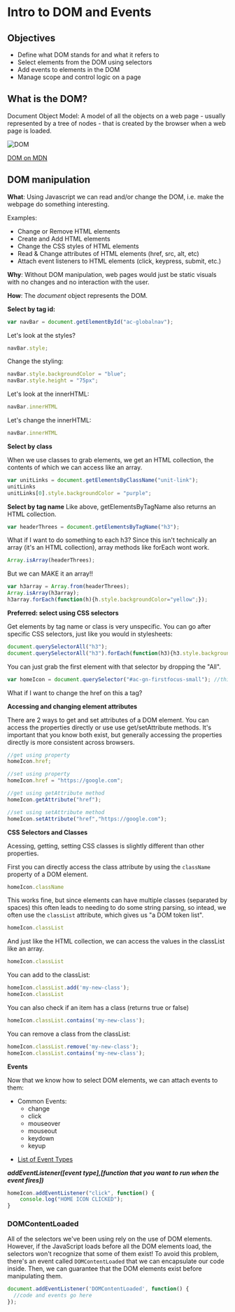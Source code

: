 # Intro to DOM and Events

## Objectives
* Define what DOM stands for and what it refers to
* Select elements from the DOM using selectors
* Add events to elements in the DOM
* Manage scope and control logic on a page

## What is the DOM?

Document Object Model: A model of all the objects on a web page - usually represented by a tree of nodes -  that is created by the browser when a web page is loaded.

![DOM](https://encrypted-tbn0.gstatic.com/images?q=tbn:ANd9GcSew-BsBdRn9RadAFC2626myd4j66yaFIWzSd6nkdvN-rbg14NX)

[DOM on MDN](https://developer.mozilla.org/en-US/docs/Web/API/Document_Object_Model)

## DOM manipulation

**What**: Using Javascript we can read and/or change the DOM, i.e. make the webpage do something interesting.

Examples:
* Change or Remove HTML elements
* Create and Add HTML elements
* Change the CSS styles of HTML elements
* Read & Change attributes of HTML elements (href, src, alt, etc)
* Attach event listeners to HTML elements (click, keypress, submit, etc.)

**Why**: Without DOM manipulation, web pages would just be static visuals with no changes and no interaction with the user.

**How**: The *document* object represents the DOM.

**Select by tag id:**

```js
var navBar = document.getElementById("ac-globalnav");
```

Let's look at the styles?

```js
navBar.style;
```

Change the styling:

```js
navBar.style.backgroundColor = "blue";
navBar.style.height = "75px";
```

Let's look at the innerHTML:

```js
navBar.innerHTML
```

Let's change the innerHTML:

```js
navBar.innerHTML
```

**Select by class**

When we use classes to grab elements, we get an HTML collection, the contents of which we can access like an array.
```js
var unitLinks = document.getElementsByClassName("unit-link");
unitLinks
unitLinks[0].style.backgroundColor = "purple";
```

**Select by tag name**
Like above, getElementsByTagName also returns an HTML collection.

```js
var headerThrees = document.getElementsByTagName("h3");
```

What if I want to do something to each h3? Since this isn't technically an array (it's an HTML collection), array methods like forEach wont work.

```js
Array.isArray(headerThrees);
```

But we can MAKE it an array!!

```js
var h3array = Array.from(headerThrees);
Array.isArray(h3array);
h3array.forEach(function(h){h.style.backgroundColor="yellow";});
```

**Preferred: select using CSS selectors**

Get elements by tag name or class is very unspecific. You can go after specific CSS selectors, just like you would in stylesheets:

```js
document.querySelectorAll("h3");
document.querySelectorAll("h3").forEach(function(h3){h3.style.backgroundColor = "white"});
```

You can just grab the first element with that selector by dropping the "All".

```js
var homeIcon = document.querySelector("#ac-gn-firstfocus-small"); //this is the apple logo at the top
```

What if I want to change the href on this a tag?

**Accessing and changing element attributes**

There are 2 ways to get and set attributes of a DOM element. You can access the properties directly or use use get/setAttribute methods. It's important that you know both exist, but generally accessing the properties directly is more consistent across browsers.

```js
//get using property
homeIcon.href;

//set using property
homeIcon.href = "https://google.com";

//get using getAttribute method
homeIcon.getAttribute("href");

//set using setAttribute method
homeIcon.setAttribute("href","https://google.com");
```

**CSS Selectors and Classes**

Acessing, getting, setting CSS classes is slightly different than other properties.

First you can directly access the class attribute by using the `className` property of a DOM element.

```js
homeIcon.className
```

This works fine, but since elements can have multiple classes (separated by spaces) this often leads to needing to do some string parsing, so intead, we often use the `classList` attribute, which gives us "a DOM token list".

```js
homeIcon.classList
```

And just like the HTML collection, we can access the values in the classList like an array.

```js
homeIcon.classList
```
You can add to the classList:

```js
homeIcon.classList.add('my-new-class');
homeIcon.classList
```

You can also check if an item has a class (returns true or false)

```js
homeIcon.classList.contains('my-new-class');
```

You can remove a class from the classList:

```js
homeIcon.classList.remove('my-new-class');
homeIcon.classList.contains('my-new-class');
```

**Events**

Now that we know how to select DOM elements, we can attach events to them:

- Common Events:
	- change
	- click
	- mouseover
	- mouseout
	- keydown
	- keyup

* [List of Event Types](https://developer.mozilla.org/en-US/docs/Web/Events)

***addEventListener([event type],[function that you want to run when the event fires])***

```js
homeIcon.addEventListener("click", function() {
	console.log("HOME ICON CLICKED");
}
```

### DOMContentLoaded

All of the selectors we've been using rely on the use of DOM elements. However, if the JavaScript loads before all the DOM elements load, the selectors won't recognize that some of them exist! To avoid this problem, there's an event called `DOMContentLoaded` that we can encapsulate our code inside. Then, we can guarantee that the DOM elements exist before manipulating them.

```js
document.addEventListener('DOMContentLoaded', function() {
  //code and events go here
});
```

